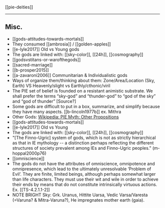 [[pie-deities]]

---

## Misc.
- [[gods-attitudes-towards-mortals]]
- They consumed [[ambrosia]] / [[golden-apples]]
- [[e-lyle2017]] Old vs Young gods
- The gods are linked with: [[sky-color]], [[24h]], [[cosmography]]
- [[godsvstitans-or-warofthegods]]
- [[sacred-marriage]]
- [[b-prosper2015]]
- [[a-zavaroni2006]] Communitarian & Individualistic gods
- Ways of organize them/thinking about them: Zone/Area/Location (Sky, Earth) VS Heavenly/slight vs Earthly/cthonic/viril
- The PIE set of belief is founded on a resistant animistic substrate. We shall prefer the terms “sky-god” and “thunder-god” to “god of the sky” and “god of thunder” [Source?]
- Some gods are difficult to put in a box, summarize, and simplify because they have many aspects. [[b-lincoln1977b]] ex. Mithra
- Other Gods: [Wikipedia: PIE Myth: Other Propositions](https://en.wikipedia.org/wiki/Proto-Indo-European-mythology#Other-propositions-3)
- [[gods-attitudes-towards-mortals]]
- [[e-lyle2017]] Old vs Young
- The gods are linked with: [[sky-color]], [[24h]], [[cosmography]]
- "[The Finno-Ugric] system of gods, which is not as strictly hierarchical as that in IE mythology -- a distinction perhaps reflecting the different structures of society prevalent among IEs and Finno-Ugric peoples." (m-hoppal2000p76)
- [[omniscience]]
- The gods do not have the attributes of omniscience, omnipotence and omnipresence, which lead to the ultimately unresolvable ‘Problem of Evil’. They are finite, limited beings, although perhaps somewhat larger than life characters. They must use their wit and wile in order to achieve their ends by means that do not constitute intrinsically virtuous actions. Ex. [[TS-4.2.1.1-2]]
- NOTE BRIGHT Sky: Grk. Uranus, Hittite Uarsa, Vedic Varsa/Varesta (=Varuna? & Mitra-Varuna?), He impregnates mother earth (gaia).